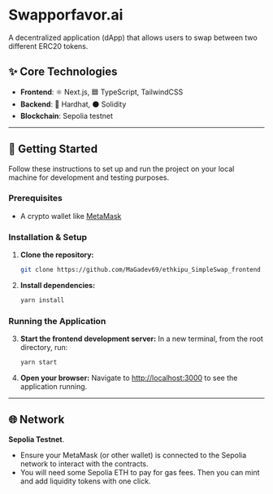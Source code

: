 # Swapporfavor.ai

A decentralized application (dApp) that allows users to swap between two different ERC20 tokens.

## ✨ Core Technologies

-   **Frontend**: ⚛️ Next.js, 🟦 TypeScript,  TailwindCSS
-   **Backend**: 🧱 Hardhat, ⚫ Solidity
-   **Blockchain**:  Sepolia testnet

---

## 🚀 Getting Started

Follow these instructions to set up and run the project on your local machine for development and testing purposes.

### Prerequisites

-   A crypto wallet like [MetaMask](https://metamask.io/)

### Installation & Setup

1.  **Clone the repository:**
    ```bash
    git clone https://github.com/MaGadev69/ethkipu_SimpleSwap_frontend
    ```

2.  **Install dependencies:**
    ```bash
    yarn install
    ```

### Running the Application

3.  **Start the frontend development server:**
    In a new terminal, from the root directory, run:
    ```bash
    yarn start
    ```

4.  **Open your browser:**
    Navigate to [http://localhost:3000](http://localhost:3000) to see the application running.

---

## 🌐 Network

**Sepolia Testnet**.

-   Ensure your MetaMask (or other wallet) is connected to the Sepolia network to interact with the contracts.
-   You will need some Sepolia ETH to pay for gas fees. Then you can mint and add liquidity tokens with one click.
